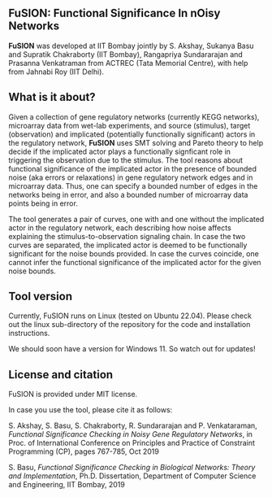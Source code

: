 ## FuSION: Functional Significance In nOisy Networks

**FuSION** was developed at IIT Bombay jointly by S. Akshay, Sukanya Basu and Supratik Chakraborty (IIT Bombay), 
Rangapriya Sundararajan and Prasanna Venkatraman from ACTREC (Tata Memorial Centre), 
with help from Jahnabi Roy (IIT Delhi).

## What is it about?
Given a collection of gene regulatory networks (currently KEGG networks), microarray data from wet-lab experiments, 
and source (stimulus), target (observation) and implicated (potentially functionally significant) actors in the
regulatory network, **FuSION** uses SMT solving and Pareto theory to help decide if the implicated actor plays a 
functionally signficant role in triggering the observation due to the stimulus. The tool reasons about functional 
significance of the implicated actor in the presence of bounded noise (aka errors or relaxations) in gene regulatory network
edges and in microarray data. Thus, one can specify a bounded number of edges in the networks being in error, and
also a bounded number of microarray data points being in error.  

The tool generates a pair of curves, one with and one without the implicated actor in the regulatory network, each describing
how noise affects explaining the stimulus-to-observation signaling chain.  In case the two curves are separated, the
implicated actor is deemed to be functionally significant for the noise bounds provided.  In case the curves coincide,
one cannot infer the functional significance of the implicated actor for the given noise bounds.


## Tool version 
Currently, FuSION runs on Linux (tested on Ubuntu 22.04).  Please check out the linux sub-directory of the repository for 
the code and installation instructions. 

We should soon have a version for Windows 11.  So watch out for updates!

## License and citation
FuSION is provided under MIT license.

In case you use the tool, please cite it as follows:

S. Akshay, S. Basu, S. Chakraborty, R. Sundararajan and P. Venkataraman, *Functional Significance Checking in Noisy Gene Regulatory Networks*, 
in Proc. of International Conference on Principles and Practice of Constraint Programming (CP), pages 767-785, Oct 2019

S. Basu, *Functional Significance Checking in Biological Networks: Theory and Implementation*, Ph.D. Dissertation, Department of Computer 
Science and Engineering, IIT Bombay, 2019
